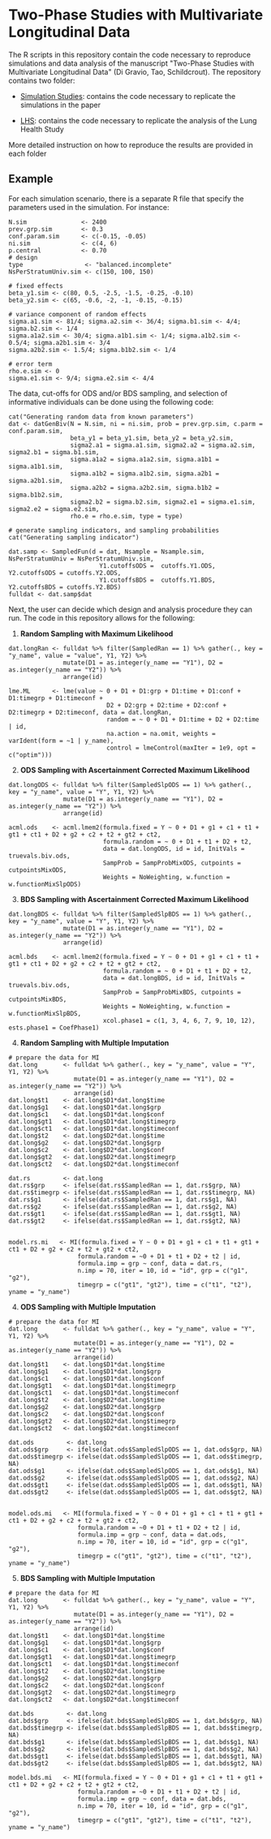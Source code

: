 # Two-Phase Studies with Multivariate Longitudinal Data

The R scripts in this repository contain the code necessary to reproduce simulations and data analysis of the manuscript "Two-Phase Studies with Multivariate Longitudinal Data" (Di Gravio, Tao, Schildcrout). The repository contains two folder:

* [Simulation Studies](https://github.com/ChiaraDG/MultivariateODS_LMM/tree/main/Simulation%20Studies): contains the code necessary to replicate the simulations in the paper

* [LHS](https://github.com/ChiaraDG/MultivariateODS_LMM/tree/main/LHS): contains the code necessary to replicate the analysis of the Lung Health Study

More detailed instruction on how to reproduce the results are provided in each folder

## Example

For each simulation scenario, there is a separate R file that specify the parameters used in the simulation. For instance:

```{r, eval = FALSE}
N.sim               <- 2400
prev.grp.sim        <- 0.3
conf.param.sim      <- c(-0.15, -0.05) 
ni.sim              <- c(4, 6)
p.central           <- 0.70
# design
type                 <- "balanced.incomplete"
NsPerStratumUniv.sim <- c(150, 100, 150)

# fixed effects
beta_y1.sim <- c(80, 0.5, -2.5, -1.5, -0.25, -0.10)
beta_y2.sim <- c(65, -0.6, -2, -1, -0.15, -0.15)

# variance component of random effects
sigma.a1.sim <- 81/4; sigma.a2.sim <- 36/4; sigma.b1.sim <- 4/4; sigma.b2.sim <- 1/4
sigma.a1a2.sim <- 30/4; sigma.a1b1.sim <- 1/4; sigma.a1b2.sim <- 0.5/4; sigma.a2b1.sim <- 3/4
sigma.a2b2.sim <- 1.5/4; sigma.b1b2.sim <- 1/4                                           

# error term
rho.e.sim <- 0
sigma.e1.sim <- 9/4; sigma.e2.sim <- 4/4
```

The data, cut-offs for ODS and/or BDS sampling, and selection of informative individuals can be done using the following code:

```{r, eval = FALSE}
cat("Generating random data from known parameters")
dat <- datGenBiv(N = N.sim, ni = ni.sim, prob = prev.grp.sim, c.parm = conf.param.sim,
                 beta_y1 = beta_y1.sim, beta_y2 = beta_y2.sim,
                 sigma2.a1 = sigma.a1.sim, sigma2.a2 = sigma.a2.sim, sigma2.b1 = sigma.b1.sim, 
                 sigma.a1a2 = sigma.a1a2.sim, sigma.a1b1 = sigma.a1b1.sim,
                 sigma.a1b2 = sigma.a1b2.sim, sigma.a2b1 = sigma.a2b1.sim, 
                 sigma.a2b2 = sigma.a2b2.sim, sigma.b1b2 = sigma.b1b2.sim, 
                 sigma2.b2 = sigma.b2.sim, sigma2.e1 = sigma.e1.sim, sigma2.e2 = sigma.e2.sim, 
                 rho.e = rho.e.sim, type = type)
  
# generate sampling indicators, and sampling probabilities
cat("Generating sampling indicator")
  
dat.samp <- SampledFun(d = dat, Nsample = Nsample.sim, NsPerStratumUniv = NsPerStratumUniv.sim,
                         Y1.cutoffsODS =  cutoffs.Y1.ODS, Y2.cutoffsODS = cutoffs.Y2.ODS,
                         Y1.cutoffsBDS =  cutoffs.Y1.BDS, Y2.cutoffsBDS = cutoffs.Y2.BDS)
fulldat <- dat.samp$dat
```

Next, the user can decide which design and analysis procedure they can run. The code in this repository allows for the following:

1. **Random Sampling with Maximum Likelihood**

```{r, eval = FALSE}
dat.longRan <- fulldat %>% filter(SampledRan == 1) %>% gather(., key = "y_name", value = "value", Y1, Y2) %>%
               mutate(D1 = as.integer(y_name == "Y1"), D2 = as.integer(y_name == "Y2")) %>%
               arrange(id)
     
lme.ML      <- lme(value ~ 0 + D1 + D1:grp + D1:time + D1:conf + D1:timegrp + D1:timeconf +
                           D2 + D2:grp + D2:time + D2:conf + D2:timegrp + D2:timeconf, data = dat.longRan,
                           random = ~ 0 + D1 + D1:time + D2 + D2:time | id,
                           na.action = na.omit, weights = varIdent(form = ~1 | y_name),
                           control = lmeControl(maxIter = 1e9, opt = c("optim")))
```

2. **ODS Sampling with Ascertainment Corrected Maximum Likelihood**

```{r, eval = F}
dat.longODS <- fulldat %>% filter(SampledSlpODS == 1) %>% gather(., key = "y_name", value = "Y", Y1, Y2) %>%
               mutate(D1 = as.integer(y_name == "Y1"), D2 = as.integer(y_name == "Y2")) %>%
               arrange(id)
     
acml.ods    <- acml.lmem2(formula.fixed = Y ~ 0 + D1 + g1 + c1 + t1 + gt1 + ct1 + D2 + g2 + c2 + t2 + gt2 + ct2, 
                          formula.random = ~ 0 + D1 + t1 + D2 + t2,
                          data = dat.longODS, id = id, InitVals = truevals.biv.ods,
                          SampProb = SampProbMixODS, cutpoints = cutpointsMixODS,
                          Weights = NoWeighting, w.function = w.functionMixSlpODS)
```

3. **BDS Sampling with Ascertainment Corrected Maximum Likelihood**

```{r, eval = FALSE}
dat.longBDS <- fulldat %>% filter(SampledSlpBDS == 1) %>% gather(., key = "y_name", value = "Y", Y1, Y2) %>%
               mutate(D1 = as.integer(y_name == "Y1"), D2 = as.integer(y_name == "Y2")) %>%
               arrange(id)
               
acml.bds    <- acml.lmem2(formula.fixed = Y ~ 0 + D1 + g1 + c1 + t1 + gt1 + ct1 + D2 + g2 + c2 + t2 + gt2 + ct2,
                          formula.random = ~ 0 + D1 + t1 + D2 + t2,
                          data = dat.longBDS, id = id, InitVals = truevals.biv.ods,
                          SampProb = SampProbMixBDS, cutpoints = cutpointsMixBDS,
                          Weights = NoWeighting, w.function = w.functionMixSlpBDS,
                          xcol.phase1 = c(1, 3, 4, 6, 7, 9, 10, 12), ests.phase1 = CoefPhase1)
```

4. **Random Sampling with Multiple Imputation**

```{r, eval = FALSE}
# prepare the data for MI
dat.long       <- fulldat %>% gather(., key = "y_name", value = "Y", Y1, Y2) %>%
                  mutate(D1 = as.integer(y_name == "Y1"), D2 = as.integer(y_name == "Y2")) %>% 
                  arrange(id)
dat.long$t1    <- dat.long$D1*dat.long$time
dat.long$g1    <- dat.long$D1*dat.long$grp
dat.long$c1    <- dat.long$D1*dat.long$conf
dat.long$gt1   <- dat.long$D1*dat.long$timegrp
dat.long$ct1   <- dat.long$D1*dat.long$timeconf
dat.long$t2    <- dat.long$D2*dat.long$time
dat.long$g2    <- dat.long$D2*dat.long$grp
dat.long$c2    <- dat.long$D2*dat.long$conf
dat.long$gt2   <- dat.long$D2*dat.long$timegrp
dat.long$ct2   <- dat.long$D2*dat.long$timeconf

dat.rs         <- dat.long
dat.rs$grp     <- ifelse(dat.rs$SampledRan == 1, dat.rs$grp, NA)
dat.rs$timegrp <- ifelse(dat.rs$SampledRan == 1, dat.rs$timegrp, NA)
dat.rs$g1      <- ifelse(dat.rs$SampledRan == 1, dat.rs$g1, NA)
dat.rs$g2      <- ifelse(dat.rs$SampledRan == 1, dat.rs$g2, NA)
dat.rs$gt1     <- ifelse(dat.rs$SampledRan == 1, dat.rs$gt1, NA)
dat.rs$gt2     <- ifelse(dat.rs$SampledRan == 1, dat.rs$gt2, NA)


model.rs.mi   <- MI(formula.fixed = Y ~ 0 + D1 + g1 + c1 + t1 + gt1 + ct1 + D2 + g2 + c2 + t2 + gt2 + ct2, 
                   formula.random = ~0 + D1 + t1 + D2 + t2 | id, 
                   formula.imp = grp ~ conf, data = dat.rs, 
                   n.imp = 70, iter = 10, id = "id", grp = c("g1", "g2"), 
                   timegrp = c("gt1", "gt2"), time = c("t1", "t2"), yname = "y_name")
```

4. **ODS Sampling with Multiple Imputation**

```{r, eval = FALSE}
# prepare the data for MI
dat.long       <- fulldat %>% gather(., key = "y_name", value = "Y", Y1, Y2) %>%
                  mutate(D1 = as.integer(y_name == "Y1"), D2 = as.integer(y_name == "Y2")) %>% 
                  arrange(id)
dat.long$t1    <- dat.long$D1*dat.long$time
dat.long$g1    <- dat.long$D1*dat.long$grp
dat.long$c1    <- dat.long$D1*dat.long$conf
dat.long$gt1   <- dat.long$D1*dat.long$timegrp
dat.long$ct1   <- dat.long$D1*dat.long$timeconf
dat.long$t2    <- dat.long$D2*dat.long$time
dat.long$g2    <- dat.long$D2*dat.long$grp
dat.long$c2    <- dat.long$D2*dat.long$conf
dat.long$gt2   <- dat.long$D2*dat.long$timegrp
dat.long$ct2   <- dat.long$D2*dat.long$timeconf

dat.ods         <- dat.long
dat.ods$grp     <- ifelse(dat.ods$SampledSlpODS == 1, dat.ods$grp, NA)
dat.ods$timegrp <- ifelse(dat.ods$SampledSlpODS == 1, dat.ods$timegrp, NA)
dat.ods$g1      <- ifelse(dat.ods$SampledSlpODS == 1, dat.ods$g1, NA)
dat.ods$g2      <- ifelse(dat.ods$SampledSlpODS == 1, dat.ods$g2, NA)
dat.ods$gt1     <- ifelse(dat.ods$SampledSlpODS == 1, dat.ods$gt1, NA)
dat.ods$gt2     <- ifelse(dat.ods$SampledSlpODS == 1, dat.ods$gt2, NA)


model.ods.mi   <- MI(formula.fixed = Y ~ 0 + D1 + g1 + c1 + t1 + gt1 + ct1 + D2 + g2 + c2 + t2 + gt2 + ct2, 
                   formula.random = ~0 + D1 + t1 + D2 + t2 | id, 
                   formula.imp = grp ~ conf, data = dat.ods, 
                   n.imp = 70, iter = 10, id = "id", grp = c("g1", "g2"), 
                   timegrp = c("gt1", "gt2"), time = c("t1", "t2"), yname = "y_name")
```

5. **BDS Sampling with Multiple Imputation**

```{r, eval = FALSE}
# prepare the data for MI
dat.long       <- fulldat %>% gather(., key = "y_name", value = "Y", Y1, Y2) %>%
                  mutate(D1 = as.integer(y_name == "Y1"), D2 = as.integer(y_name == "Y2")) %>% 
                  arrange(id)
dat.long$t1    <- dat.long$D1*dat.long$time
dat.long$g1    <- dat.long$D1*dat.long$grp
dat.long$c1    <- dat.long$D1*dat.long$conf
dat.long$gt1   <- dat.long$D1*dat.long$timegrp
dat.long$ct1   <- dat.long$D1*dat.long$timeconf
dat.long$t2    <- dat.long$D2*dat.long$time
dat.long$g2    <- dat.long$D2*dat.long$grp
dat.long$c2    <- dat.long$D2*dat.long$conf
dat.long$gt2   <- dat.long$D2*dat.long$timegrp
dat.long$ct2   <- dat.long$D2*dat.long$timeconf

dat.bds         <- dat.long
dat.bds$grp     <- ifelse(dat.bds$SampledSlpBDS == 1, dat.bds$grp, NA)
dat.bds$timegrp <- ifelse(dat.bds$SampledSlpBDS == 1, dat.bds$timegrp, NA)
dat.bds$g1      <- ifelse(dat.bds$SampledSlpBDS == 1, dat.bds$g1, NA)
dat.bds$g2      <- ifelse(dat.bds$SampledSlpBDS == 1, dat.bds$g2, NA)
dat.bds$gt1     <- ifelse(dat.bds$SampledSlpBDS == 1, dat.bds$gt1, NA)
dat.bds$gt2     <- ifelse(dat.bds$SampledSlpBDS == 1, dat.bds$gt2, NA)

model.bds.mi   <- MI(formula.fixed = Y ~ 0 + D1 + g1 + c1 + t1 + gt1 + ct1 + D2 + g2 + c2 + t2 + gt2 + ct2, 
                   formula.random = ~0 + D1 + t1 + D2 + t2 | id, 
                   formula.imp = grp ~ conf, data = dat.bds, 
                   n.imp = 70, iter = 10, id = "id", grp = c("g1", "g2"), 
                   timegrp = c("gt1", "gt2"), time = c("t1", "t2"), yname = "y_name")
```
